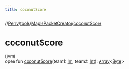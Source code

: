 ```yaml
---
title: coconutScore
---
```

//[Perry](../../../index.html)/[tools](../index.html)/[MaplePacketCreator](index.html)/[coconutScore](coconut-score.html)



# coconutScore



[jvm]\
open fun [coconutScore](coconut-score.html)(team1: [Int](https://kotlinlang.org/api/latest/jvm/stdlib/kotlin/-int/index.html), team2: [Int](https://kotlinlang.org/api/latest/jvm/stdlib/kotlin/-int/index.html)): [Array](https://kotlinlang.org/api/latest/jvm/stdlib/kotlin/-array/index.html)&lt;[Byte](https://kotlinlang.org/api/latest/jvm/stdlib/kotlin/-byte/index.html)&gt;




